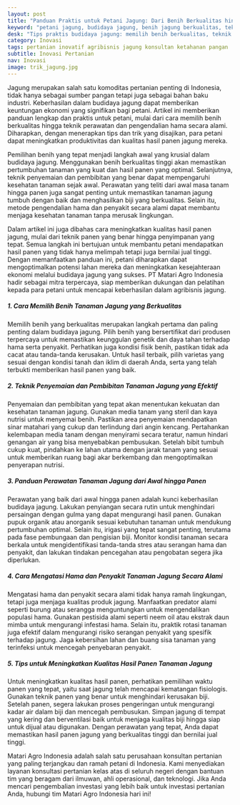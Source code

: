 ```yaml
---
layout: post
title: "Panduan Praktis untuk Petani Jagung: Dari Benih Berkualitas hingga Panen Melimpah"
keyword: "petani jagung, budidaya jagung, benih jagung berkualitas, teknik penyemaian jagung, perawatan tanaman jagung, hama jagung, panen jagung, konsultan pertanian, pelatihan pertanian terpadu, PT Matari Agro Indonesia"
desk: "Tips praktis budidaya jagung: memilih benih berkualitas, teknik penyemaian, perawatan, pengendalian hama alami, dan cara meningkatkan hasil panen."
category: Inovasi
tags: pertanian inovatif agribisnis jagung konsultan ketahanan pangan
subtitle: Inovasi Pertanian
nav: Inovasi
image: trik_jagung.jpg
---
```


Jagung merupakan salah satu komoditas pertanian penting di Indonesia, tidak hanya sebagai sumber pangan tetapi juga sebagai bahan baku industri. Keberhasilan dalam budidaya jagung dapat memberikan keuntungan ekonomi yang signifikan bagi petani. Artikel ini memberikan panduan lengkap dan praktis untuk petani, mulai dari cara memilih benih berkualitas hingga teknik perawatan dan pengendalian hama secara alami. Diharapkan, dengan menerapkan tips dan trik yang disajikan, para petani dapat meningkatkan produktivitas dan kualitas hasil panen jagung mereka.

Pemilihan benih yang tepat menjadi langkah awal yang krusial dalam budidaya jagung. Menggunakan benih berkualitas tinggi akan memastikan pertumbuhan tanaman yang kuat dan hasil panen yang optimal. Selanjutnya, teknik penyemaian dan pembibitan yang benar dapat mempengaruhi kesehatan tanaman sejak awal. Perawatan yang teliti dari awal masa tanam hingga panen juga sangat penting untuk memastikan tanaman jagung tumbuh dengan baik dan menghasilkan biji yang berkualitas. Selain itu, metode pengendalian hama dan penyakit secara alami dapat membantu menjaga kesehatan tanaman tanpa merusak lingkungan.

Dalam artikel ini juga dibahas cara meningkatkan kualitas hasil panen jagung, mulai dari teknik panen yang benar hingga penyimpanan yang tepat. Semua langkah ini bertujuan untuk membantu petani mendapatkan hasil panen yang tidak hanya melimpah tetapi juga bernilai jual tinggi. Dengan memanfaatkan panduan ini, petani diharapkan dapat mengoptimalkan potensi lahan mereka dan meningkatkan kesejahteraan ekonomi melalui budidaya jagung yang sukses. PT Matari Agro Indonesia hadir sebagai mitra terpercaya, siap memberikan dukungan dan pelatihan kepada para petani untuk mencapai keberhasilan dalam agribisnis jagung.

##### 1. Cara Memilih Benih Tanaman Jagung yang Berkualitas

Memilih benih yang berkualitas merupakan langkah pertama dan paling penting dalam budidaya jagung. Pilih benih yang bersertifikat dari produsen terpercaya untuk memastikan keunggulan genetik dan daya tahan terhadap hama serta penyakit. Perhatikan juga kondisi fisik benih, pastikan tidak ada cacat atau tanda-tanda kerusakan. Untuk hasil terbaik, pilih varietas yang sesuai dengan kondisi tanah dan iklim di daerah Anda, serta yang telah terbukti memberikan hasil panen yang baik.

##### 2. Teknik Penyemaian dan Pembibitan Tanaman Jagung yang Efektif

Penyemaian dan pembibitan yang tepat akan menentukan kekuatan dan kesehatan tanaman jagung. Gunakan media tanam yang steril dan kaya nutrisi untuk menyemai benih. Pastikan area penyemaian mendapatkan sinar matahari yang cukup dan terlindung dari angin kencang. Pertahankan kelembapan media tanam dengan menyirami secara teratur, namun hindari genangan air yang bisa menyebabkan pembusukan. Setelah bibit tumbuh cukup kuat, pindahkan ke lahan utama dengan jarak tanam yang sesuai untuk memberikan ruang bagi akar berkembang dan mengoptimalkan penyerapan nutrisi.

##### 3. Panduan Perawatan Tanaman Jagung dari Awal hingga Panen

Perawatan yang baik dari awal hingga panen adalah kunci keberhasilan budidaya jagung. Lakukan penyiangan secara rutin untuk menghindari persaingan dengan gulma yang dapat mengurangi hasil panen. Gunakan pupuk organik atau anorganik sesuai kebutuhan tanaman untuk mendukung pertumbuhan optimal. Selain itu, irigasi yang tepat sangat penting, terutama pada fase pembungaan dan pengisian biji. Monitor kondisi tanaman secara berkala untuk mengidentifikasi tanda-tanda stres atau serangan hama dan penyakit, dan lakukan tindakan pencegahan atau pengobatan segera jika diperlukan.

##### 4. Cara Mengatasi Hama dan Penyakit Tanaman Jagung Secara Alami

Mengatasi hama dan penyakit secara alami tidak hanya ramah lingkungan, tetapi juga menjaga kualitas produk jagung. Manfaatkan predator alami seperti burung atau serangga menguntungkan untuk mengendalikan populasi hama. Gunakan pestisida alami seperti neem oil atau ekstrak daun mimba untuk mengurangi infestasi hama. Selain itu, praktik rotasi tanaman juga efektif dalam mengurangi risiko serangan penyakit yang spesifik terhadap jagung. Jaga kebersihan lahan dan buang sisa tanaman yang terinfeksi untuk mencegah penyebaran penyakit.

##### 5. Tips untuk Meningkatkan Kualitas Hasil Panen Tanaman Jagung

Untuk meningkatkan kualitas hasil panen, perhatikan pemilihan waktu panen yang tepat, yaitu saat jagung telah mencapai kematangan fisiologis. Gunakan teknik panen yang benar untuk menghindari kerusakan biji. Setelah panen, segera lakukan proses pengeringan untuk mengurangi kadar air dalam biji dan mencegah pembusukan. Simpan jagung di tempat yang kering dan berventilasi baik untuk menjaga kualitas biji hingga siap untuk dijual atau digunakan. Dengan perawatan yang tepat, Anda dapat memastikan hasil panen jagung yang berkualitas tinggi dan bernilai jual tinggi.

Matari Agro Indonesia adalah salah satu perusahaan konsultan pertanian yang paling terjangkau dan ramah petani di Indonesia. Kami menyediakan layanan konsultasi pertanian kelas atas di seluruh negeri dengan bantuan tim yang beragam dari ilmuwan, ahli operasional, dan teknologi. Jika Anda mencari pengembalian investasi yang lebih baik untuk investasi pertanian Anda, hubungi tim Matari Agro Indonesia hari ini!


